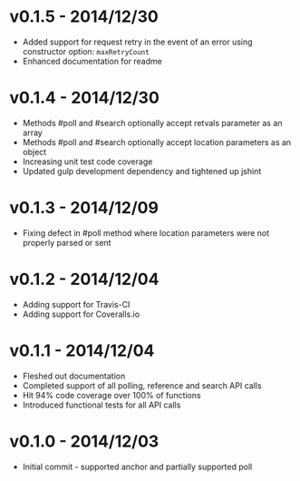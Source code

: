 # v0.1.5 - 2014/12/30

* Added support for request retry in the event of an error using constructor option: `maxRetryCount`
* Enhanced documentation for readme

# v0.1.4 - 2014/12/30

* Methods #poll and #search optionally accept retvals parameter as an array
* Methods #poll and #search optionally accept location parameters as an object
* Increasing unit test code coverage
* Updated gulp development dependency and tightened up jshint

# v0.1.3 - 2014/12/09

* Fixing defect in #poll method where location parameters were not properly parsed or sent

# v0.1.2 - 2014/12/04

* Adding support for Travis-CI
* Adding support for Coveralls.io

# v0.1.1 - 2014/12/04

* Fleshed out documentation
* Completed support of all polling, reference and search API calls
* Hit 94% code coverage over 100% of functions
* Introduced functional tests for all API calls

# v0.1.0 - 2014/12/03

* Initial commit - supported anchor and partially supported poll
